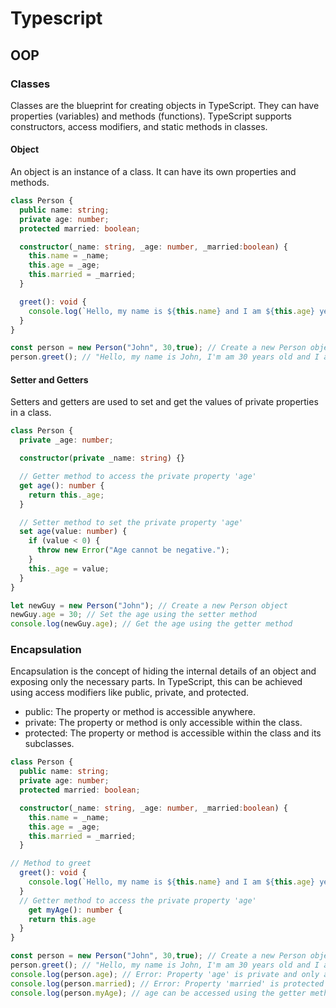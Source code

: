 # Typescript
## OOP
### Classes
Classes are the blueprint for creating objects in TypeScript. They can have properties (variables) and methods (functions). TypeScript supports constructors, access modifiers, and static methods in classes.
#### Object
An object is an instance of a class. It can have its own properties and methods.

```typescript
class Person {
  public name: string;
  private age: number;
  protected married: boolean;

  constructor(_name: string, _age: number, _married:boolean) {
    this.name = _name;
    this.age = _age;
    this.married = _married;
  }

  greet(): void {
    console.log(`Hello, my name is ${this.name} and I am ${this.age} years old , I'm am ${ this.married ? "married" : "not married"}.`);
  }
}

const person = new Person("John", 30,true); // Create a new Person object
person.greet(); // "Hello, my name is John, I'm am 30 years old and I am married."
```

#### Setter and Getters
Setters and getters are used to set and get the values of private properties in a class.

```typescript
class Person {
  private _age: number;

  constructor(private _name: string) {}

  // Getter method to access the private property 'age'
  get age(): number {
    return this._age;
  }

  // Setter method to set the private property 'age'
  set age(value: number) {
    if (value < 0) {
      throw new Error("Age cannot be negative.");
    }
    this._age = value;
  }
}

let newGuy = new Person("John"); // Create a new Person object
newGuy.age = 30; // Set the age using the setter method
console.log(newGuy.age); // Get the age using the getter method

```

### Encapsulation
Encapsulation is the concept of hiding the internal details of an object and exposing only the necessary parts. In TypeScript, this can be achieved using access modifiers like public, private, and protected.

- public: The property or method is accessible anywhere.
- private: The property or method is only accessible within the class.
- protected: The property or method is accessible within the class and its subclasses.

```typescript
class Person {
  public name: string;
  private age: number;
  protected married: boolean;

  constructor(_name: string, _age: number, _married:boolean) {
    this.name = _name;
    this.age = _age;
    this.married = _married;
  }

// Method to greet
  greet(): void {
    console.log(`Hello, my name is ${this.name} and I am ${this.age} years old , I'm am ${ this.married ? "married" : "not married"}.`);
  }
  // Getter method to access the private property 'age'
    get myAge(): number {
    return this.age
  }
}

const person = new Person("John", 30,true); // Create a new Person object
person.greet(); // "Hello, my name is John, I'm am 30 years old and I am married."
console.log(person.age); // Error: Property 'age' is private and only accessible within class 'Person'.
console.log(person.married); // Error: Property 'married' is protected and only accessible within class 'Person' and its subclasses.
console.log(person.myAge); // age can be accessed using the getter method

```
